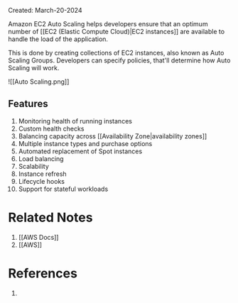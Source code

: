 Created: March-20-2024

Amazon EC2 Auto Scaling helps developers ensure that an optimum number of [[EC2 (Elastic Compute Cloud)|EC2 instances]] are available to handle the load of the application.

This is done by creating collections of EC2 instances, also known as Auto Scaling Groups. Developers can specify policies, that'll determine how Auto Scaling will work.

![[Auto Scaling.png]]
## Features

1. Monitoring health of running instances
2. Custom health checks
3. Balancing capacity across [[Availability Zone|availability zones]]
4. Multiple instance types and purchase options
5. Automated replacement of Spot instances
6. Load balancing
7. Scalability
8. Instance refresh
9. Lifecycle hooks
10. Support for stateful workloads

# Related Notes

1. [[AWS Docs]]
2. [[AWS]]
# References

1. 